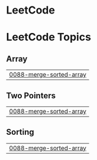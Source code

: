 # LeetCode
<!---LeetCode Topics Start-->
# LeetCode Topics
## Array
|  |
| ------- |
| [0088-merge-sorted-array](https://github.com/GabrielTrevisoliRodrigues/LeetCode/tree/master/0088-merge-sorted-array) |
## Two Pointers
|  |
| ------- |
| [0088-merge-sorted-array](https://github.com/GabrielTrevisoliRodrigues/LeetCode/tree/master/0088-merge-sorted-array) |
## Sorting
|  |
| ------- |
| [0088-merge-sorted-array](https://github.com/GabrielTrevisoliRodrigues/LeetCode/tree/master/0088-merge-sorted-array) |
<!---LeetCode Topics End-->